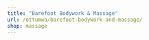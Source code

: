 ```yaml
---
title: "Barefoot Bodywork & Massage"
url: /ottumwa/barefoot-bodywork-and-massage/
shop: massage
---
```

